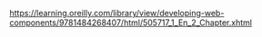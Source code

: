 https://learning.oreilly.com/library/view/developing-web-components/9781484268407/html/505717_1_En_2_Chapter.xhtml